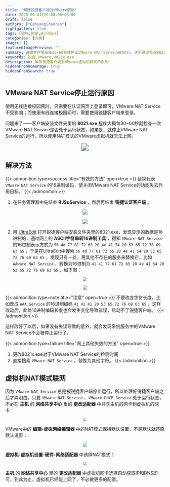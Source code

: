```yaml
---
title: "解除锐捷客户端对VMware限制"
date: 2020-06-01T20:00:00+08:00
draft: false
authors: ["BahuangShanren"]
lightgallery: true
tags: [软件,网络,Windows]
categories: [方案]
images: []
featuredImagePreview: ""
summary: 锐捷客户端会每30~60秒就停止VMware NAT Service的运行，这里通过修改8021x.exe来解除限制
keywords: 锐捷,VMware,8021x.exe
description: 解除锐捷客户端对VMware虚拟机联网的限制
hiddenFromHomePage: true
hiddenFromSearch: true
---
```


## VMware NAT Service停止运行原因

使用无线连接校园网时，只需要在认证网页上登录即可，VMware NAT Service不受影响；而使用有线连接校园网时，需要使用锐捷客户端来登录。

问题来了——客户端安装文件夹里的 **8021.exe** 程序大概每30~60秒就检查一次VMware NAT Service是否处于运行状态，如果是，就停止VMware NAT Service的运行，所以使用NAT模式的VMware虚拟机就无法上网。

<p align="center"><img src="https://gitee.com/BahuangShanren/picture/raw/master/article/2020-3/锐捷客户端版本.png" style="zoom:150%;" /></p>

## 解决方法

{{< admonition type=success title="有效的方法" open=true >}}
替换代表 `VMware NAT Service` 的16进制编码，使关闭VMware NAT Service的功能失去作用目标。
{{< /admonition >}}

1. 在任务管理器中先结束 **RJSuService** ，然后再结束 **锐捷认证客户端** 。

<p align="center"><img src="https://gitee.com/BahuangShanren/picture/raw/master/article/2020-3/RJSuService.png" /></p>

<p align="center"><img src="https://gitee.com/BahuangShanren/picture/raw/master/article/2020-3/锐捷认证客户端.png" /></p>

2. 用 [UltraEdit](https://www.ultraedit.com/downloads/ultraedit-download/) 打开锐捷客户端安装文件夹里的8021.exe，发现显示的数据是16进制的，通过网上的 **ASCII字符串转16进制工具** ，得知 `VMware NAT Service` 的16进制表示方式为 `56 4d 77 61 72 65 20 4e 41 54 20 53 65 72 76 69 63 65` ，于是在UltraEdit中搜索 `56 4d 77 61 72 65 20 4e 41 54 20 53 65 72 76 69 63 65` ，发现只有一处，用其他不存在的服务来替换它，比如 `AAware NAT Service` ，转换为16进制为 `41 41 77 61 72 65 20 4e 41 54 20 53 65 72 76 69 63 65` ，如下图：

<p align="center"><img src="https://gitee.com/BahuangShanren/picture/raw/master/article/2020-3/%E6%90%9C%E7%B4%A2VMware%20NAT%20Service%E4%BD%8D%E7%BD%AE.png" style="zoom:80%;" /></p>

<p align="center"><img src="https://gitee.com/BahuangShanren/picture/raw/master/article/2020-3/%E6%9B%BF%E6%8D%A2%E4%B8%BAAAware%20NAT%20Service.png" style="zoom:80%;" /></p>

{{< admonition type=note title="注意" open=true >}}
不要改变字符长度，比如改成 `AAA Service` 的16进制编码 `41 41 41 20 53 65 72 76 69 63 65` ，这样改动后，此处16进制编码长度也会发生变化导致错误，启动不了锐捷客户端。
{{< /admonition >}}

这样改好了以后，如果没有失误导致的意外，就会发现系统服务中的VMware NAT Service不会被停止运行了。

{{< admonition type=failure title="网上其他失效的方法" open=true >}}
1. 更改8021x.exe对于VMware NAT Service的检测时间
2. 直接搜索 `VMware NAT Service` ，替换为其他字符。
{{< /admonition >}}

## 虚拟机NAT模式联网

因为 `VMware NAT Service` 总是被锐捷客户端停止运行，所以处理好锐捷客户端之后才弄明白，只要 `VMware NAT Service` 、`VMware DHCP Service` 处于运行状态，不必在 **主机** 的 **网络共享中心** 里的 **更改适配器** 中共享主机的网卡到虚拟机的网卡：

<p align="center"><img src="https://gitee.com/BahuangShanren/picture/raw/master/article/2020-3/主机网卡共享给虚拟机.png" style="zoom: 67%;" /></p>

VMware中的 **编辑-虚拟网络编辑器** 中的NAT模式保持默认设置，不是默认就还原默认设置：

<p align="center"><img src="https://gitee.com/BahuangShanren/picture/raw/master/article/2020-3/NAT设置.png" style="zoom: 80%;" /></p>

**虚拟机-虚拟机设置-硬件-网络适配器** 中选择NAT模式：

<p align="center"><img src="https://gitee.com/BahuangShanren/picture/raw/master/article/2020-3/选择NAT模式.png" style="zoom:67%;" /></p>

 **主机** 的 **网络共享中心** 里的 **更改适配器** 中虚拟机网卡选择自动获取IP和DNS即可，到此为止，虚拟机已经能上网了，不必做更多的配置。